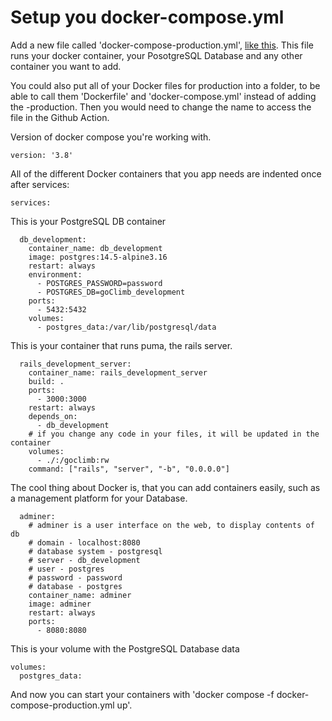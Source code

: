 # Setup you docker-compose.yml
Add a new file called 'docker-compose-production.yml', [like this](docker-compose-production.yml). This file runs your docker container, your PosotgreSQL Database and any other container you want to add.
<br>

You could also put all of your Docker files for production into a folder, to be able to call them 'Dockerfile' and 'docker-compose.yml' instead of adding the -production. Then you would need to change the name to access the file in the Github Action.
<br>

Version of docker compose you're working with.
```
version: '3.8'
```
All of the different Docker containers that you app needs are indented once after services:
```
services:
```
This is your PostgreSQL DB container
```
  db_development:
    container_name: db_development
    image: postgres:14.5-alpine3.16
    restart: always
    environment:
      - POSTGRES_PASSWORD=password
      - POSTGRES_DB=goClimb_development
    ports:
      - 5432:5432
    volumes:
      - postgres_data:/var/lib/postgresql/data
```
This is your container that runs puma, the rails server.
```
  rails_development_server:
    container_name: rails_development_server
    build: .
    ports:
      - 3000:3000
    restart: always
    depends_on:
      - db_development
    # if you change any code in your files, it will be updated in the container
    volumes:
      - ./:/goclimb:rw
    command: ["rails", "server", "-b", "0.0.0.0"]
```
The cool thing about Docker is, that you can add containers easily, such as a management platform for your Database.
```
  adminer:
    # adminer is a user interface on the web, to display contents of db
    # domain - localhost:8080
    # database system - postgresql
    # server - db_development
    # user - postgres
    # password - password
    # database - postgres
    container_name: adminer
    image: adminer
    restart: always
    ports:
      - 8080:8080
```
This is your volume with the PostgreSQL Database data
```
volumes:
  postgres_data:
```
And now you can start your containers with 'docker compose -f docker-compose-production.yml up'.
